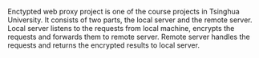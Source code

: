Enctypted web proxy project is one of the course projects in Tsinghua University.
It consists of two parts, the local server and the remote server. Local server listens to the requests from local machine, encrypts the requests and forwards them to remote server. Remote server handles the requests and returns the encrypted results to local server.